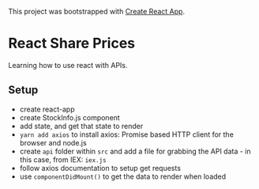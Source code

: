 This project was bootstrapped with [Create React App](https://github.com/facebookincubator/create-react-app).

# React Share Prices
Learning how to use react with APIs.

## Setup
- create react-app
- create StockInfo.js component
- add state, and get that state to render
- `yarn add axios` to install axios: Promise based HTTP client for the browser and node.js 
- create `api` folder within `src` and add a file for grabbing the API data - in this case, from IEX: `iex.js`
- follow axios documentation to setup get requests
- use `componentDidMount()` to get the data to render when loaded